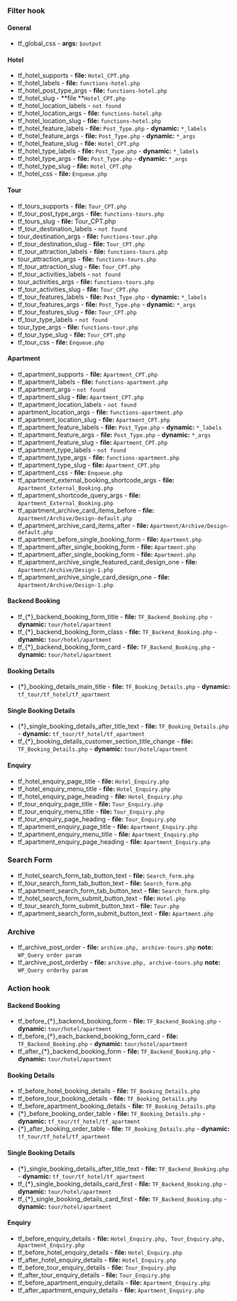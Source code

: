 ### Filter hook

#### General
* tf_global_css - **args:** `$output`

#### Hotel
* tf_hotel_supports - **file:** `Hotel_CPT.php`
* tf_hotel_labels - **file:** `functions-hotel.php`
* tf_hotel_post_type_args - **file:** `functions-hotel.php`
* tf_hotel_slug - **file **`Hotel_CPT.php`
* tf_hotel_location_labels - `not found`
* tf_hotel_location_args - **file:** `functions-hotel.php`
* tf_hotel_location_slug - **file:** `functions-hotel.php`
* tf_hotel_feature_labels - **file:** `Post_Type.php` - **dynamic:** `*_labels`
* tf_hotel_feature_args - **file:** `Post_Type.php` - **dynamic:** `*_args`
* tf_hotel_feature_slug - **file:** `Hotel_CPT.php`
* tf_hotel_type_labels - **file:** `Post_Type.php` - **dynamic:** `*_labels`
* tf_hotel_type_args - **file:** `Post_Type.php` - **dynamic:** `*_args`
* tf_hotel_type_slug - **file:** `Hotel_CPT.php`
* tf_hotel_css - **file:** `Enqueue.php`

#### Tour
* tf_tours_supports - **file:** `Tour_CPT.php`
* tf_tour_post_type_args - **file:** `functions-tours.php`
* tf_tours_slug - **file:** Tour_CPT.php 
* tf_tour_destination_labels - `not found`
* tour_destination_args - **file:** `functions-tour.php`
* tf_tour_destination_slug - **file:** `Tour_CPT.php`
* tf_tour_attraction_labels - **file:** `functions-tours.php`
* tour_attraction_args - **file:** `functions-tours.php`
* tf_tour_attraction_slug - **file:** `Tour_CPT.php`
* tf_tour_activities_labels - `not found`
* tour_activities_args - **file:** `functions-tours.php`
* tf_tour_activities_slug - **file:** `Tour_CPT.php`
* tf_tour_features_labels - **file:** `Post_Type.php` - **dynamic:** `*_labels`
* tf_tour_features_args - **file:** `Post_Type.php` - **dynamic:** `*_args`
* tf_tour_features_slug - **file:** `Tour_CPT.php`
* tf_tour_type_labels - `not found`
* tour_type_args - **file:** `functions-tour.php`
* tf_tour_type_slug - **file:** `Tour_CPT.php`
* tf_tour_css - **file:** `Enqueue.php`

#### Apartment
* tf_apartment_supports - **file:** `Apartment_CPT.php`
* tf_apartment_labels - **file:** `functions-apartment.php`
* tf_apartment_args - `not found`
* tf_apartment_slug - **file:** `Apartment_CPT.php`
* tf_apartment_location_labels - `not found`
* apartment_location_args - **file:** `functions-apartment.php`
* tf_apartment_location_slug - **file:** `Apartment_CPT.php`
* tf_apartment_feature_labels - **file:** `Post_Type.php` - **dynamic:** `*_labels`
* tf_apartment_feature_args - **file:** `Post_Type.php` - **dynamic:** `*_args`
* tf_apartment_feature_slug - **file:** `Apartment_CPT.php`
* tf_apartment_type_labels - `not found`
* tf_apartment_type_args - **file:** `functions-apartment.php`
* tf_apartment_type_slug - **file:** `Apartment_CPT.php`
* tf_apartment_css - **file:** `Enqueue.php` 
* tf_apartment_external_booking_shortcode_args - **file:** `Apartment_External_Booking.php` 
* tf_apartment_shortcode_query_args - **file:** `Apartment_External_Booking.php` 
* tf_apartment_archive_card_items_before - **file:** `Apartment/Archive/Design-default.php` 
* tf_apartment_archive_card_items_after - **file:** `Apartment/Archive/Design-default.php` 
* tf_apartment_before_single_booking_form - **file:** `Apartment.php` 
* tf_apartment_after_single_booking_form - **file:** `Apartment.php` 
* tf_apartment_after_single_booking_form - **file:** `Apartment.php` 
* tf_apartment_archive_single_featured_card_design_one - **file:** `Apartment/Archive/Design-1.php`
* tf_apartment_archive_single_card_design_one - **file:** `Apartment/Archive/Design-1.php`


#### Backend Booking
* tf_{*}_backend_booking_form_title - **file:** `TF_Backend_Booking.php` - **dynamic:** `tour/hotel/apartment`
* tf_{*}_backend_booking_form_class - **file:** `TF_Backend_Booking.php` - **dynamic:** `tour/hotel/apartment`
* tf_{*}_backend_booking_form_card - **file:** `TF_Backend_Booking.php` - **dynamic:** `tour/hotel/apartment`

#### Booking Details
* {*}_booking_details_main_title - **file:** `TF_Booking_Details.php` - **dynamic:** `tf_tour/tf_hotel/tf_apartment`

#### Single Booking Details
* {*}_single_booking_details_after_title_text - **file:** `TF_Booking_Details.php` - **dynamic:** `tf_tour/tf_hotel/tf_apartment`
* tf_{*}_booking_details_customer_section_title_change - **file:** `TF_Booking_Details.php` - **dynamic:** `tour/hotel/apartment`



#### Enquiry
* tf_hotel_enquiry_page_title - **file:** `Hotel_Enquiry.php`
* tf_hotel_enquiry_menu_title - **file:** `Hotel_Enquiry.php`
* tf_hotel_enquiry_page_heading - **file:** `Hotel_Enquiry.php`
* tf_tour_enquiry_page_title - **file:** `Tour_Enquiry.php`
* tf_tour_enquiry_menu_title - **file:** `Tour_Enquiry.php`
* tf_tour_enquiry_page_heading - **file:** `Tour_Enquiry.php`
* tf_apartment_enquiry_page_title - **file:** `Apartment_Enquiry.php`
* tf_apartment_enquiry_menu_title - **file:** `Apartment_Enquiry.php`
* tf_apartment_enquiry_page_heading - **file:** `Apartment_Enquiry.php`

### Search Form
* tf_hotel_search_form_tab_button_text - **file:** `Search_form.php`
* tf_tour_search_form_tab_button_text - **file:** `Search_form.php`
* tf_apartment_search_form_tab_button_text - **file:** `Search_form.php`
* tf_hotel_search_form_submit_button_text - **file:** `Hotel.php`
* tf_tour_search_form_submit_button_text - **file:** `Tour.php`
* tf_apartment_search_form_submit_button_text - **file:** `Apartment.php`

### Archive
* tf_archive_post_order - **file:** `archive.php, archive-tours.php` **note:** `WP_Query order param`
* tf_archive_post_orderby - **file:** `archive.php, archive-tours.php` **note:** `WP_Query orderby param`


### Action hook

#### Backend Booking
* tf_before_{*}_backend_booking_form - **file:** `TF_Backend_Booking.php` - **dynamic:** `tour/hotel/apartment`
* tf_before_{*}_each_backend_booking_form_card - **file:** `TF_Backend_Booking.php` - **dynamic:** `tour/hotel/apartment`
* tf_after_{*}_backend_booking_form - **file:** `TF_Backend_Booking.php` - **dynamic:** `tour/hotel/apartment`

#### Booking Details
* tf_before_hotel_booking_details - **file:** `TF_Booking_Details.php`
* tf_before_tour_booking_details - **file:** `TF_Booking_Details.php`
* tf_before_apartment_booking_details - **file:** `TF_Booking_Details.php`
* {*}_before_booking_order_table - **file:** `TF_Booking_Details.php` - **dynamic:** `tf_tour/tf_hotel/tf_apartment`
* {*}_after_booking_order_table - **file:** `TF_Booking_Details.php` - **dynamic:** `tf_tour/tf_hotel/tf_apartment`

#### Single Booking Details
* {*}_single_booking_details_after_title_text - **file:** `TF_Backend_Booking.php` - **dynamic:** `tf_tour/tf_hotel/tf_apartment`
* tf_{*}_single_booking_details_card_first - **file:** `TF_Backend_Booking.php` - **dynamic:** `tour/hotel/apartment`
* tf_{*}_single_booking_details_card_first - **file:** `TF_Backend_Booking.php` - **dynamic:** `tour/hotel/apartment`


#### Enquiry
* tf_before_enquiry_details - **file:** `Hotel_Enquiry.php, Tour_Enquiry.php, Apartment_Enquiry.php`
* tf_before_hotel_enquiry_details - **file:** `Hotel_Enquiry.php`
* tf_after_hotel_enquiry_details - **file:** `Hotel_Enquiry.php`
* tf_before_tour_enquiry_details - **file:** `Tour_Enquiry.php`
* tf_after_tour_enquiry_details - **file:** `Tour_Enquiry.php`
* tf_before_apartment_enquiry_details - **file:** `Apartment_Enquiry.php`
* tf_after_apartment_enquiry_details - **file:** `Apartment_Enquiry.php`

